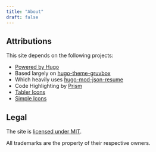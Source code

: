 ```yaml
---
title: "About"
draft: false
---
```


## Attributions

This site depends on the following projects:

- [Powered by Hugo](https://gohugo.io/)
- Based largely on [hugo-theme-gruvbox](https://github.com/schnerring/hugo-theme-gruvbox)
- Which heavily uses [hugo-mod-json-resume](https://github.com/schnerring/hugo-mod-json-resume)
- Code Highlighting by [Prism](https://prismjs.com/)
- [Tabler Icons](https://tablericons.com/)
- [Simple Icons](https://simpleicons.org/)

## Legal

The site is [licensed under MIT](https://github.com/RobCannon/RobCannon.github.io/blob/main/LICENSE).

All trademarks are the property of their respective owners.
